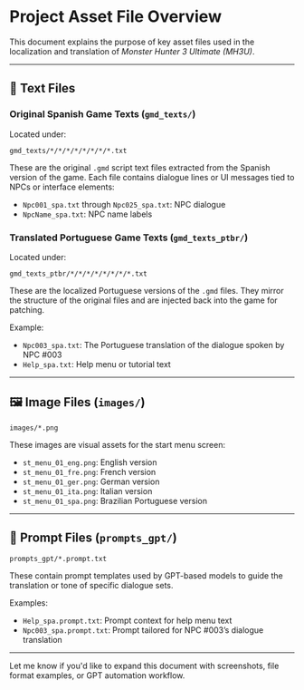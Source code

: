 # Project Asset File Overview

This document explains the purpose of key asset files used in the localization and translation of *Monster Hunter 3 Ultimate (MH3U)*.

---

## 📝 Text Files

### Original Spanish Game Texts (`gmd_texts/`)

Located under:

```
gmd_texts/*/*/*/*/*/*/*/*.txt
```

These are the original `.gmd` script text files extracted from the Spanish version of the game. Each file contains dialogue lines or UI messages tied to NPCs or interface elements:

* `Npc001_spa.txt` through `Npc025_spa.txt`: NPC dialogue
* `NpcName_spa.txt`: NPC name labels

### Translated Portuguese Game Texts (`gmd_texts_ptbr/`)

Located under:

```
gmd_texts_ptbr/*/*/*/*/*/*/*/*.txt
```

These are the localized Portuguese versions of the `.gmd` files. They mirror the structure of the original files and are injected back into the game for patching.

Example:

* `Npc003_spa.txt`: The Portuguese translation of the dialogue spoken by NPC #003
* `Help_spa.txt`: Help menu or tutorial text

---

## 🖼️ Image Files (`images/`)

```
images/*.png
```

These images are visual assets for the start menu screen:

* `st_menu_01_eng.png`: English version
* `st_menu_01_fre.png`: French version
* `st_menu_01_ger.png`: German version
* `st_menu_01_ita.png`: Italian version
* `st_menu_01_spa.png`: Brazilian Portuguese version


---

## 💬 Prompt Files (`prompts_gpt/`)

```
prompts_gpt/*.prompt.txt
```

These contain prompt templates used by GPT-based models to guide the translation or tone of specific dialogue sets.

Examples:

* `Help_spa.prompt.txt`: Prompt context for help menu text
* `Npc003_spa.prompt.txt`: Prompt tailored for NPC #003’s dialogue translation

---

Let me know if you'd like to expand this document with screenshots, file format examples, or GPT automation workflow.
